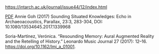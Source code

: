 https://intarch.ac.uk/journal/issue44/12/index.html

[PDF](https://www.tandfonline.com/doi/abs/10.1080/13534645.2017.1339968?journalCode=tpar20) Annie Goh (2017) Sounding Situated Knowledges: Echo in Archaeoacoustics,
Parallax, 23:3, 283-304, DOI: 10.1080/13534645.2017.1339968

Soria-Martínez, Verónica. “Resounding Memory: Aural Augmented Reality and the Retelling of History.” Leonardo Music Journal 27 (2017): 12–16. https://doi.org/10.1162/lmj_a_01001. 


